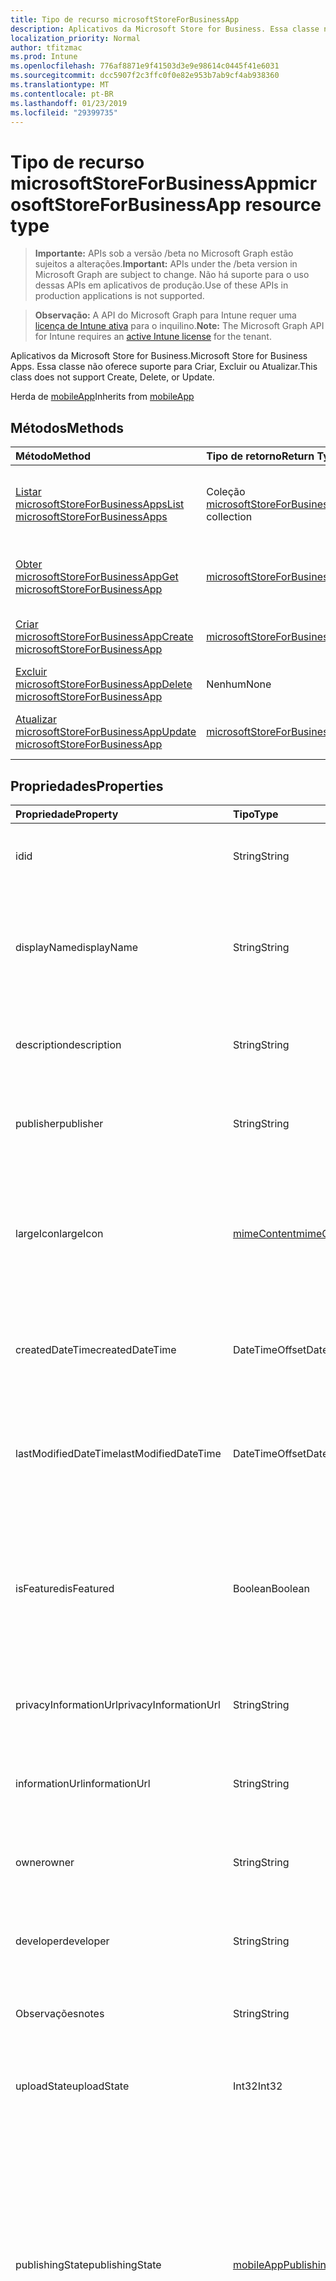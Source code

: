 ```yaml
---
title: Tipo de recurso microsoftStoreForBusinessApp
description: Aplicativos da Microsoft Store for Business. Essa classe não oferece suporte para Criar, Excluir ou Atualizar.
localization_priority: Normal
author: tfitzmac
ms.prod: Intune
ms.openlocfilehash: 776af8871e9f41503d3e9e98614c0445f41e6031
ms.sourcegitcommit: dcc5907f2c3ffc0f0e82e953b7ab9cf4ab938360
ms.translationtype: MT
ms.contentlocale: pt-BR
ms.lasthandoff: 01/23/2019
ms.locfileid: "29399735"
---
```

# <a name="microsoftstoreforbusinessapp-resource-type"></a><span data-ttu-id="a4f62-104">Tipo de recurso microsoftStoreForBusinessApp</span><span class="sxs-lookup"><span data-stu-id="a4f62-104">microsoftStoreForBusinessApp resource type</span></span>

> <span data-ttu-id="a4f62-105">**Importante:** APIs sob a versão /beta no Microsoft Graph estão sujeitos a alterações.</span><span class="sxs-lookup"><span data-stu-id="a4f62-105">**Important:** APIs under the /beta version in Microsoft Graph are subject to change.</span></span> <span data-ttu-id="a4f62-106">Não há suporte para o uso dessas APIs em aplicativos de produção.</span><span class="sxs-lookup"><span data-stu-id="a4f62-106">Use of these APIs in production applications is not supported.</span></span>

> <span data-ttu-id="a4f62-107">**Observação:** A API do Microsoft Graph para Intune requer uma [licença de Intune ativa](https://go.microsoft.com/fwlink/?linkid=839381) para o inquilino.</span><span class="sxs-lookup"><span data-stu-id="a4f62-107">**Note:** The Microsoft Graph API for Intune requires an [active Intune license](https://go.microsoft.com/fwlink/?linkid=839381) for the tenant.</span></span>

<span data-ttu-id="a4f62-108">Aplicativos da Microsoft Store for Business.</span><span class="sxs-lookup"><span data-stu-id="a4f62-108">Microsoft Store for Business Apps.</span></span> <span data-ttu-id="a4f62-109">Essa classe não oferece suporte para Criar, Excluir ou Atualizar.</span><span class="sxs-lookup"><span data-stu-id="a4f62-109">This class does not support Create, Delete, or Update.</span></span>


<span data-ttu-id="a4f62-110">Herda de [mobileApp](../resources/intune-apps-mobileapp.md)</span><span class="sxs-lookup"><span data-stu-id="a4f62-110">Inherits from [mobileApp](../resources/intune-apps-mobileapp.md)</span></span>

## <a name="methods"></a><span data-ttu-id="a4f62-111">Métodos</span><span class="sxs-lookup"><span data-stu-id="a4f62-111">Methods</span></span>
|<span data-ttu-id="a4f62-112">Método</span><span class="sxs-lookup"><span data-stu-id="a4f62-112">Method</span></span>|<span data-ttu-id="a4f62-113">Tipo de retorno</span><span class="sxs-lookup"><span data-stu-id="a4f62-113">Return Type</span></span>|<span data-ttu-id="a4f62-114">Descrição</span><span class="sxs-lookup"><span data-stu-id="a4f62-114">Description</span></span>|
|:---|:---|:---|
|[<span data-ttu-id="a4f62-115">Listar microsoftStoreForBusinessApps</span><span class="sxs-lookup"><span data-stu-id="a4f62-115">List microsoftStoreForBusinessApps</span></span>](../api/intune-apps-microsoftstoreforbusinessapp-list.md)|<span data-ttu-id="a4f62-116">Coleção [microsoftStoreForBusinessApp](../resources/intune-apps-microsoftstoreforbusinessapp.md)</span><span class="sxs-lookup"><span data-stu-id="a4f62-116">[microsoftStoreForBusinessApp](../resources/intune-apps-microsoftstoreforbusinessapp.md) collection</span></span>|<span data-ttu-id="a4f62-117">Lista propriedades e relações dos objetos [microsoftStoreForBusinessApp](../resources/intune-apps-microsoftstoreforbusinessapp.md).</span><span class="sxs-lookup"><span data-stu-id="a4f62-117">List properties and relationships of the [microsoftStoreForBusinessApp](../resources/intune-apps-microsoftstoreforbusinessapp.md) objects.</span></span>|
|[<span data-ttu-id="a4f62-118">Obter microsoftStoreForBusinessApp</span><span class="sxs-lookup"><span data-stu-id="a4f62-118">Get microsoftStoreForBusinessApp</span></span>](../api/intune-apps-microsoftstoreforbusinessapp-get.md)|[<span data-ttu-id="a4f62-119">microsoftStoreForBusinessApp</span><span class="sxs-lookup"><span data-stu-id="a4f62-119">microsoftStoreForBusinessApp</span></span>](../resources/intune-apps-microsoftstoreforbusinessapp.md)|<span data-ttu-id="a4f62-120">Propriedades de leitura e relações do objeto [microsoftStoreForBusinessApp](../resources/intune-apps-microsoftstoreforbusinessapp.md).</span><span class="sxs-lookup"><span data-stu-id="a4f62-120">Read properties and relationships of the [microsoftStoreForBusinessApp](../resources/intune-apps-microsoftstoreforbusinessapp.md) object.</span></span>|
|[<span data-ttu-id="a4f62-121">Criar microsoftStoreForBusinessApp</span><span class="sxs-lookup"><span data-stu-id="a4f62-121">Create microsoftStoreForBusinessApp</span></span>](../api/intune-apps-microsoftstoreforbusinessapp-create.md)|[<span data-ttu-id="a4f62-122">microsoftStoreForBusinessApp</span><span class="sxs-lookup"><span data-stu-id="a4f62-122">microsoftStoreForBusinessApp</span></span>](../resources/intune-apps-microsoftstoreforbusinessapp.md)|<span data-ttu-id="a4f62-123">Cria um novo objeto [microsoftStoreForBusinessApp](../resources/intune-apps-microsoftstoreforbusinessapp.md).</span><span class="sxs-lookup"><span data-stu-id="a4f62-123">Create a new [microsoftStoreForBusinessApp](../resources/intune-apps-microsoftstoreforbusinessapp.md) object.</span></span>|
|[<span data-ttu-id="a4f62-124">Excluir microsoftStoreForBusinessApp</span><span class="sxs-lookup"><span data-stu-id="a4f62-124">Delete microsoftStoreForBusinessApp</span></span>](../api/intune-apps-microsoftstoreforbusinessapp-delete.md)|<span data-ttu-id="a4f62-125">Nenhum</span><span class="sxs-lookup"><span data-stu-id="a4f62-125">None</span></span>|<span data-ttu-id="a4f62-126">Exclui um [microsoftStoreForBusinessApp](../resources/intune-apps-microsoftstoreforbusinessapp.md).</span><span class="sxs-lookup"><span data-stu-id="a4f62-126">Deletes a [microsoftStoreForBusinessApp](../resources/intune-apps-microsoftstoreforbusinessapp.md).</span></span>|
|[<span data-ttu-id="a4f62-127">Atualizar microsoftStoreForBusinessApp</span><span class="sxs-lookup"><span data-stu-id="a4f62-127">Update microsoftStoreForBusinessApp</span></span>](../api/intune-apps-microsoftstoreforbusinessapp-update.md)|[<span data-ttu-id="a4f62-128">microsoftStoreForBusinessApp</span><span class="sxs-lookup"><span data-stu-id="a4f62-128">microsoftStoreForBusinessApp</span></span>](../resources/intune-apps-microsoftstoreforbusinessapp.md)|<span data-ttu-id="a4f62-129">Atualiza as propriedades de um objeto [microsoftStoreForBusinessApp](../resources/intune-apps-microsoftstoreforbusinessapp.md).</span><span class="sxs-lookup"><span data-stu-id="a4f62-129">Update the properties of a [microsoftStoreForBusinessApp](../resources/intune-apps-microsoftstoreforbusinessapp.md) object.</span></span>|

## <a name="properties"></a><span data-ttu-id="a4f62-130">Propriedades</span><span class="sxs-lookup"><span data-stu-id="a4f62-130">Properties</span></span>
|<span data-ttu-id="a4f62-131">Propriedade</span><span class="sxs-lookup"><span data-stu-id="a4f62-131">Property</span></span>|<span data-ttu-id="a4f62-132">Tipo</span><span class="sxs-lookup"><span data-stu-id="a4f62-132">Type</span></span>|<span data-ttu-id="a4f62-133">Descrição</span><span class="sxs-lookup"><span data-stu-id="a4f62-133">Description</span></span>|
|:---|:---|:---|
|<span data-ttu-id="a4f62-134">id</span><span class="sxs-lookup"><span data-stu-id="a4f62-134">id</span></span>|<span data-ttu-id="a4f62-135">String</span><span class="sxs-lookup"><span data-stu-id="a4f62-135">String</span></span>|<span data-ttu-id="a4f62-136">Chave da entidade.</span><span class="sxs-lookup"><span data-stu-id="a4f62-136">Key of the entity.</span></span> <span data-ttu-id="a4f62-137">Herdado de [mobileApp](../resources/intune-apps-mobileapp.md)</span><span class="sxs-lookup"><span data-stu-id="a4f62-137">Inherited from [mobileApp](../resources/intune-apps-mobileapp.md)</span></span>|
|<span data-ttu-id="a4f62-138">displayName</span><span class="sxs-lookup"><span data-stu-id="a4f62-138">displayName</span></span>|<span data-ttu-id="a4f62-139">String</span><span class="sxs-lookup"><span data-stu-id="a4f62-139">String</span></span>|<span data-ttu-id="a4f62-140">O título do aplicativo importado ou definido pelo administrador.</span><span class="sxs-lookup"><span data-stu-id="a4f62-140">The admin provided or imported title of the app.</span></span> <span data-ttu-id="a4f62-141">Herdado de [mobileApp](../resources/intune-apps-mobileapp.md)</span><span class="sxs-lookup"><span data-stu-id="a4f62-141">Inherited from [mobileApp](../resources/intune-apps-mobileapp.md)</span></span>|
|<span data-ttu-id="a4f62-142">description</span><span class="sxs-lookup"><span data-stu-id="a4f62-142">description</span></span>|<span data-ttu-id="a4f62-143">String</span><span class="sxs-lookup"><span data-stu-id="a4f62-143">String</span></span>|<span data-ttu-id="a4f62-144">A descrição do aplicativo.</span><span class="sxs-lookup"><span data-stu-id="a4f62-144">The description of the app.</span></span> <span data-ttu-id="a4f62-145">Herdado de [mobileApp](../resources/intune-apps-mobileapp.md)</span><span class="sxs-lookup"><span data-stu-id="a4f62-145">Inherited from [mobileApp](../resources/intune-apps-mobileapp.md)</span></span>|
|<span data-ttu-id="a4f62-146">publisher</span><span class="sxs-lookup"><span data-stu-id="a4f62-146">publisher</span></span>|<span data-ttu-id="a4f62-147">String</span><span class="sxs-lookup"><span data-stu-id="a4f62-147">String</span></span>|<span data-ttu-id="a4f62-148">O publicador do aplicativo.</span><span class="sxs-lookup"><span data-stu-id="a4f62-148">The publisher of the app.</span></span> <span data-ttu-id="a4f62-149">Herdado de [mobileApp](../resources/intune-apps-mobileapp.md)</span><span class="sxs-lookup"><span data-stu-id="a4f62-149">Inherited from [mobileApp](../resources/intune-apps-mobileapp.md)</span></span>|
|<span data-ttu-id="a4f62-150">largeIcon</span><span class="sxs-lookup"><span data-stu-id="a4f62-150">largeIcon</span></span>|[<span data-ttu-id="a4f62-151">mimeContent</span><span class="sxs-lookup"><span data-stu-id="a4f62-151">mimeContent</span></span>](../resources/intune-shared-mimecontent.md)|<span data-ttu-id="a4f62-152">O ícone grande, a ser exibido nos detalhes do aplicativo e usado para o carregamento do ícone.</span><span class="sxs-lookup"><span data-stu-id="a4f62-152">The large icon, to be displayed in the app details and used for upload of the icon.</span></span> <span data-ttu-id="a4f62-153">Herdado de [mobileApp](../resources/intune-apps-mobileapp.md)</span><span class="sxs-lookup"><span data-stu-id="a4f62-153">Inherited from [mobileApp](../resources/intune-apps-mobileapp.md)</span></span>|
|<span data-ttu-id="a4f62-154">createdDateTime</span><span class="sxs-lookup"><span data-stu-id="a4f62-154">createdDateTime</span></span>|<span data-ttu-id="a4f62-155">DateTimeOffset</span><span class="sxs-lookup"><span data-stu-id="a4f62-155">DateTimeOffset</span></span>|<span data-ttu-id="a4f62-156">A data e a hora da criação do aplicativo.</span><span class="sxs-lookup"><span data-stu-id="a4f62-156">The date and time the app was created.</span></span> <span data-ttu-id="a4f62-157">Herdado de [mobileApp](../resources/intune-apps-mobileapp.md)</span><span class="sxs-lookup"><span data-stu-id="a4f62-157">Inherited from [mobileApp](../resources/intune-apps-mobileapp.md)</span></span>|
|<span data-ttu-id="a4f62-158">lastModifiedDateTime</span><span class="sxs-lookup"><span data-stu-id="a4f62-158">lastModifiedDateTime</span></span>|<span data-ttu-id="a4f62-159">DateTimeOffset</span><span class="sxs-lookup"><span data-stu-id="a4f62-159">DateTimeOffset</span></span>|<span data-ttu-id="a4f62-160">A data e a hora que o aplicativo foi modificado pela última vez.</span><span class="sxs-lookup"><span data-stu-id="a4f62-160">The date and time the app was last modified.</span></span> <span data-ttu-id="a4f62-161">Herdado de [mobileApp](../resources/intune-apps-mobileapp.md)</span><span class="sxs-lookup"><span data-stu-id="a4f62-161">Inherited from [mobileApp](../resources/intune-apps-mobileapp.md)</span></span>|
|<span data-ttu-id="a4f62-162">isFeatured</span><span class="sxs-lookup"><span data-stu-id="a4f62-162">isFeatured</span></span>|<span data-ttu-id="a4f62-163">Boolean</span><span class="sxs-lookup"><span data-stu-id="a4f62-163">Boolean</span></span>|<span data-ttu-id="a4f62-164">O valor que indica se o aplicativo está marcado como em destaque pelo administrador. Herdado de [mobileApp](../resources/intune-apps-mobileapp.md)</span><span class="sxs-lookup"><span data-stu-id="a4f62-164">The value indicating whether the app is marked as featured by the admin. Inherited from [mobileApp](../resources/intune-apps-mobileapp.md)</span></span>|
|<span data-ttu-id="a4f62-165">privacyInformationUrl</span><span class="sxs-lookup"><span data-stu-id="a4f62-165">privacyInformationUrl</span></span>|<span data-ttu-id="a4f62-166">String</span><span class="sxs-lookup"><span data-stu-id="a4f62-166">String</span></span>|<span data-ttu-id="a4f62-167">A URL da declaração de privacidade.</span><span class="sxs-lookup"><span data-stu-id="a4f62-167">The privacy statement Url.</span></span> <span data-ttu-id="a4f62-168">Herdado de [mobileApp](../resources/intune-apps-mobileapp.md)</span><span class="sxs-lookup"><span data-stu-id="a4f62-168">Inherited from [mobileApp](../resources/intune-apps-mobileapp.md)</span></span>|
|<span data-ttu-id="a4f62-169">informationUrl</span><span class="sxs-lookup"><span data-stu-id="a4f62-169">informationUrl</span></span>|<span data-ttu-id="a4f62-170">String</span><span class="sxs-lookup"><span data-stu-id="a4f62-170">String</span></span>|<span data-ttu-id="a4f62-171">A URL de informações adicionais.</span><span class="sxs-lookup"><span data-stu-id="a4f62-171">The more information Url.</span></span> <span data-ttu-id="a4f62-172">Herdado de [mobileApp](../resources/intune-apps-mobileapp.md)</span><span class="sxs-lookup"><span data-stu-id="a4f62-172">Inherited from [mobileApp](../resources/intune-apps-mobileapp.md)</span></span>|
|<span data-ttu-id="a4f62-173">owner</span><span class="sxs-lookup"><span data-stu-id="a4f62-173">owner</span></span>|<span data-ttu-id="a4f62-174">String</span><span class="sxs-lookup"><span data-stu-id="a4f62-174">String</span></span>|<span data-ttu-id="a4f62-175">O proprietário do conteúdo.</span><span class="sxs-lookup"><span data-stu-id="a4f62-175">The owner of the app.</span></span> <span data-ttu-id="a4f62-176">Herdado de [mobileApp](../resources/intune-apps-mobileapp.md)</span><span class="sxs-lookup"><span data-stu-id="a4f62-176">Inherited from [mobileApp](../resources/intune-apps-mobileapp.md)</span></span>|
|<span data-ttu-id="a4f62-177">developer</span><span class="sxs-lookup"><span data-stu-id="a4f62-177">developer</span></span>|<span data-ttu-id="a4f62-178">String</span><span class="sxs-lookup"><span data-stu-id="a4f62-178">String</span></span>|<span data-ttu-id="a4f62-179">O desenvolvedor do aplicativo.</span><span class="sxs-lookup"><span data-stu-id="a4f62-179">The developer of the app.</span></span> <span data-ttu-id="a4f62-180">Herdado de [mobileApp](../resources/intune-apps-mobileapp.md)</span><span class="sxs-lookup"><span data-stu-id="a4f62-180">Inherited from [mobileApp](../resources/intune-apps-mobileapp.md)</span></span>|
|<span data-ttu-id="a4f62-181">Observações</span><span class="sxs-lookup"><span data-stu-id="a4f62-181">notes</span></span>|<span data-ttu-id="a4f62-182">String</span><span class="sxs-lookup"><span data-stu-id="a4f62-182">String</span></span>|<span data-ttu-id="a4f62-183">Anotações para o aplicativo.</span><span class="sxs-lookup"><span data-stu-id="a4f62-183">Notes for the app.</span></span> <span data-ttu-id="a4f62-184">Herdado de [mobileApp](../resources/intune-apps-mobileapp.md)</span><span class="sxs-lookup"><span data-stu-id="a4f62-184">Inherited from [mobileApp](../resources/intune-apps-mobileapp.md)</span></span>|
|<span data-ttu-id="a4f62-185">uploadState</span><span class="sxs-lookup"><span data-stu-id="a4f62-185">uploadState</span></span>|<span data-ttu-id="a4f62-186">Int32</span><span class="sxs-lookup"><span data-stu-id="a4f62-186">Int32</span></span>|<span data-ttu-id="a4f62-187">O estado de carregamento.</span><span class="sxs-lookup"><span data-stu-id="a4f62-187">The upload state.</span></span> <span data-ttu-id="a4f62-188">Herdado de [mobileApp](../resources/intune-apps-mobileapp.md)</span><span class="sxs-lookup"><span data-stu-id="a4f62-188">Inherited from [mobileApp](../resources/intune-apps-mobileapp.md)</span></span>|
|<span data-ttu-id="a4f62-189">publishingState</span><span class="sxs-lookup"><span data-stu-id="a4f62-189">publishingState</span></span>|[<span data-ttu-id="a4f62-190">mobileAppPublishingState</span><span class="sxs-lookup"><span data-stu-id="a4f62-190">mobileAppPublishingState</span></span>](../resources/intune-apps-mobileapppublishingstate.md)|<span data-ttu-id="a4f62-191">O estado de publicação para o aplicativo.</span><span class="sxs-lookup"><span data-stu-id="a4f62-191">The publishing state for the app.</span></span> <span data-ttu-id="a4f62-192">O aplicativo não pode ser assinado, a menos que ele seja publicado.</span><span class="sxs-lookup"><span data-stu-id="a4f62-192">The app cannot be assigned unless the app is published.</span></span> <span data-ttu-id="a4f62-193">Herdada do [mobileApp](../resources/intune-apps-mobileapp.md).</span><span class="sxs-lookup"><span data-stu-id="a4f62-193">Inherited from [mobileApp](../resources/intune-apps-mobileapp.md).</span></span> <span data-ttu-id="a4f62-194">Os valores possíveis são: `notPublished`, `processing`, `published`.</span><span class="sxs-lookup"><span data-stu-id="a4f62-194">Possible values are: `notPublished`, `processing`, `published`.</span></span>|
|<span data-ttu-id="a4f62-195">isAssigned</span><span class="sxs-lookup"><span data-stu-id="a4f62-195">isAssigned</span></span>|<span data-ttu-id="a4f62-196">Boolean</span><span class="sxs-lookup"><span data-stu-id="a4f62-196">Boolean</span></span>|<span data-ttu-id="a4f62-197">O valor que indica se o aplicativo é atribuído a pelo menos um grupo.</span><span class="sxs-lookup"><span data-stu-id="a4f62-197">The value indicating whether the app is assigned to at least one group.</span></span> <span data-ttu-id="a4f62-198">Herdado de [mobileApp](../resources/intune-apps-mobileapp.md)</span><span class="sxs-lookup"><span data-stu-id="a4f62-198">Inherited from [mobileApp](../resources/intune-apps-mobileapp.md)</span></span>|
|<span data-ttu-id="a4f62-199">roleScopeTagIds</span><span class="sxs-lookup"><span data-stu-id="a4f62-199">roleScopeTagIds</span></span>|<span data-ttu-id="a4f62-200">String collection</span><span class="sxs-lookup"><span data-stu-id="a4f62-200">String collection</span></span>|<span data-ttu-id="a4f62-201">Lista de ids de marca de escopo para esse aplicativo móvel.</span><span class="sxs-lookup"><span data-stu-id="a4f62-201">List of scope tag ids for this mobile app.</span></span> <span data-ttu-id="a4f62-202">Herdado de [mobileApp](../resources/intune-apps-mobileapp.md)</span><span class="sxs-lookup"><span data-stu-id="a4f62-202">Inherited from [mobileApp](../resources/intune-apps-mobileapp.md)</span></span>|
|<span data-ttu-id="a4f62-203">usedLicenseCount</span><span class="sxs-lookup"><span data-stu-id="a4f62-203">usedLicenseCount</span></span>|<span data-ttu-id="a4f62-204">Int32</span><span class="sxs-lookup"><span data-stu-id="a4f62-204">Int32</span></span>|<span data-ttu-id="a4f62-205">O número de aplicativos da Microsoft Store for Business em uso.</span><span class="sxs-lookup"><span data-stu-id="a4f62-205">The number of Microsoft Store for Business licenses in use.</span></span>|
|<span data-ttu-id="a4f62-206">totalLicenseCount</span><span class="sxs-lookup"><span data-stu-id="a4f62-206">totalLicenseCount</span></span>|<span data-ttu-id="a4f62-207">Int32</span><span class="sxs-lookup"><span data-stu-id="a4f62-207">Int32</span></span>|<span data-ttu-id="a4f62-208">O número total de aplicativos da Microsoft Store for Business.</span><span class="sxs-lookup"><span data-stu-id="a4f62-208">The total number of Microsoft Store for Business licenses.</span></span>|
|<span data-ttu-id="a4f62-209">productKey</span><span class="sxs-lookup"><span data-stu-id="a4f62-209">productKey</span></span>|<span data-ttu-id="a4f62-210">String</span><span class="sxs-lookup"><span data-stu-id="a4f62-210">String</span></span>|<span data-ttu-id="a4f62-211">A chave de produto do aplicativo</span><span class="sxs-lookup"><span data-stu-id="a4f62-211">The app product key</span></span>|
|<span data-ttu-id="a4f62-212">licenseType</span><span class="sxs-lookup"><span data-stu-id="a4f62-212">licenseType</span></span>|[<span data-ttu-id="a4f62-213">microsoftStoreForBusinessLicenseType</span><span class="sxs-lookup"><span data-stu-id="a4f62-213">microsoftStoreForBusinessLicenseType</span></span>](../resources/intune-apps-microsoftstoreforbusinesslicensetype.md)|<span data-ttu-id="a4f62-214">O tipo de licença de aplicativo.</span><span class="sxs-lookup"><span data-stu-id="a4f62-214">The app license type.</span></span> <span data-ttu-id="a4f62-215">Os valores possíveis são: `offline` e `online`.</span><span class="sxs-lookup"><span data-stu-id="a4f62-215">Possible values are: `offline`, `online`.</span></span>|
|<span data-ttu-id="a4f62-216">packageIdentityName</span><span class="sxs-lookup"><span data-stu-id="a4f62-216">packageIdentityName</span></span>|<span data-ttu-id="a4f62-217">String</span><span class="sxs-lookup"><span data-stu-id="a4f62-217">String</span></span>|<span data-ttu-id="a4f62-218">O identificador do pacote do aplicativo</span><span class="sxs-lookup"><span data-stu-id="a4f62-218">The app package identifier</span></span>|

## <a name="relationships"></a><span data-ttu-id="a4f62-219">Relações</span><span class="sxs-lookup"><span data-stu-id="a4f62-219">Relationships</span></span>
|<span data-ttu-id="a4f62-220">Relação</span><span class="sxs-lookup"><span data-stu-id="a4f62-220">Relationship</span></span>|<span data-ttu-id="a4f62-221">Tipo</span><span class="sxs-lookup"><span data-stu-id="a4f62-221">Type</span></span>|<span data-ttu-id="a4f62-222">Descrição</span><span class="sxs-lookup"><span data-stu-id="a4f62-222">Description</span></span>|
|:---|:---|:---|
|<span data-ttu-id="a4f62-223">categories</span><span class="sxs-lookup"><span data-stu-id="a4f62-223">categories</span></span>|<span data-ttu-id="a4f62-224">Coleção [mobileAppCategory](../resources/intune-apps-mobileappcategory.md)</span><span class="sxs-lookup"><span data-stu-id="a4f62-224">[mobileAppCategory](../resources/intune-apps-mobileappcategory.md) collection</span></span>|<span data-ttu-id="a4f62-225">A lista de categorias para este aplicativo.</span><span class="sxs-lookup"><span data-stu-id="a4f62-225">The list of categories for this app.</span></span> <span data-ttu-id="a4f62-226">Herdado de [mobileApp](../resources/intune-apps-mobileapp.md)</span><span class="sxs-lookup"><span data-stu-id="a4f62-226">Inherited from [mobileApp](../resources/intune-apps-mobileapp.md)</span></span>|
|<span data-ttu-id="a4f62-227">assignments</span><span class="sxs-lookup"><span data-stu-id="a4f62-227">assignments</span></span>|<span data-ttu-id="a4f62-228">Coleção [mobileAppAssignment](../resources/intune-apps-mobileappassignment.md)</span><span class="sxs-lookup"><span data-stu-id="a4f62-228">[mobileAppAssignment](../resources/intune-apps-mobileappassignment.md) collection</span></span>|<span data-ttu-id="a4f62-229">A lista de atribuições de grupo para esse aplicativo móvel.</span><span class="sxs-lookup"><span data-stu-id="a4f62-229">The list of group assignments for this mobile app.</span></span> <span data-ttu-id="a4f62-230">Herdado de [mobileApp](../resources/intune-apps-mobileapp.md)</span><span class="sxs-lookup"><span data-stu-id="a4f62-230">Inherited from [mobileApp](../resources/intune-apps-mobileapp.md)</span></span>|
|<span data-ttu-id="a4f62-231">installSummary</span><span class="sxs-lookup"><span data-stu-id="a4f62-231">installSummary</span></span>|[<span data-ttu-id="a4f62-232">mobileAppInstallSummary</span><span class="sxs-lookup"><span data-stu-id="a4f62-232">mobileAppInstallSummary</span></span>](../resources/intune-apps-mobileappinstallsummary.md)|<span data-ttu-id="a4f62-233">Resumo de instalação do aplicativo móvel.</span><span class="sxs-lookup"><span data-stu-id="a4f62-233">Mobile App Install Summary.</span></span> <span data-ttu-id="a4f62-234">Herdado de [mobileApp](../resources/intune-apps-mobileapp.md)</span><span class="sxs-lookup"><span data-stu-id="a4f62-234">Inherited from [mobileApp](../resources/intune-apps-mobileapp.md)</span></span>|
|<span data-ttu-id="a4f62-235">deviceStatuses</span><span class="sxs-lookup"><span data-stu-id="a4f62-235">deviceStatuses</span></span>|<span data-ttu-id="a4f62-236">coleção [mobileAppInstallStatus](../resources/intune-apps-mobileappinstallstatus.md)</span><span class="sxs-lookup"><span data-stu-id="a4f62-236">[mobileAppInstallStatus](../resources/intune-apps-mobileappinstallstatus.md) collection</span></span>|<span data-ttu-id="a4f62-237">A lista de estados de instalação para esse aplicativo móvel.</span><span class="sxs-lookup"><span data-stu-id="a4f62-237">The list of installation states for this mobile app.</span></span> <span data-ttu-id="a4f62-238">Herdado de [mobileApp](../resources/intune-apps-mobileapp.md)</span><span class="sxs-lookup"><span data-stu-id="a4f62-238">Inherited from [mobileApp](../resources/intune-apps-mobileapp.md)</span></span>|
|<span data-ttu-id="a4f62-239">userStatuses</span><span class="sxs-lookup"><span data-stu-id="a4f62-239">userStatuses</span></span>|<span data-ttu-id="a4f62-240">coleção [userAppInstallStatus](../resources/intune-apps-userappinstallstatus.md)</span><span class="sxs-lookup"><span data-stu-id="a4f62-240">[userAppInstallStatus](../resources/intune-apps-userappinstallstatus.md) collection</span></span>|<span data-ttu-id="a4f62-241">A lista de estados de instalação para esse aplicativo móvel.</span><span class="sxs-lookup"><span data-stu-id="a4f62-241">The list of installation states for this mobile app.</span></span> <span data-ttu-id="a4f62-242">Herdado de [mobileApp](../resources/intune-apps-mobileapp.md)</span><span class="sxs-lookup"><span data-stu-id="a4f62-242">Inherited from [mobileApp](../resources/intune-apps-mobileapp.md)</span></span>|
|<span data-ttu-id="a4f62-243">containedApps</span><span class="sxs-lookup"><span data-stu-id="a4f62-243">containedApps</span></span>|<span data-ttu-id="a4f62-244">coleção [mobileContainedApp](../resources/intune-apps-mobilecontainedapp.md)</span><span class="sxs-lookup"><span data-stu-id="a4f62-244">[mobileContainedApp](../resources/intune-apps-mobilecontainedapp.md) collection</span></span>|<span data-ttu-id="a4f62-245">A coleção de aplicativos contidos em um mobileApp atuando como um pacote.</span><span class="sxs-lookup"><span data-stu-id="a4f62-245">The collection of contained apps in a mobileApp acting as a package.</span></span>|

## <a name="json-representation"></a><span data-ttu-id="a4f62-246">Representação JSON</span><span class="sxs-lookup"><span data-stu-id="a4f62-246">JSON Representation</span></span>
<span data-ttu-id="a4f62-247">Veja a seguir uma representação JSON do recurso.</span><span class="sxs-lookup"><span data-stu-id="a4f62-247">Here is a JSON representation of the resource.</span></span>
<!-- {
  "blockType": "resource",
  "keyProperty": "id",
  "@odata.type": "microsoft.graph.microsoftStoreForBusinessApp"
}
-->
``` json
{
  "@odata.type": "#microsoft.graph.microsoftStoreForBusinessApp",
  "id": "String (identifier)",
  "displayName": "String",
  "description": "String",
  "publisher": "String",
  "largeIcon": {
    "@odata.type": "microsoft.graph.mimeContent",
    "type": "String",
    "value": "binary"
  },
  "createdDateTime": "String (timestamp)",
  "lastModifiedDateTime": "String (timestamp)",
  "isFeatured": true,
  "privacyInformationUrl": "String",
  "informationUrl": "String",
  "owner": "String",
  "developer": "String",
  "notes": "String",
  "uploadState": 1024,
  "publishingState": "String",
  "isAssigned": true,
  "roleScopeTagIds": [
    "String"
  ],
  "usedLicenseCount": 1024,
  "totalLicenseCount": 1024,
  "productKey": "String",
  "licenseType": "String",
  "packageIdentityName": "String"
}
```





